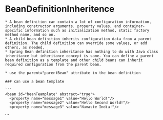 # BeanDefinitionInheritence
	
	* A bean definition can contain a lot of configuration information, including constructor arguments, property values, and container-specific information such as initialization method, static factory method name, and so on.
	* A child bean definition inherits configuration data from a parent definition. The child definition can override some values, or add others, as needed.
	* Spring Bean definition inheritance has nothing to do with Java class inheritance but inheritance concept is same. You can define a parent bean definition as a template and other child beans can inherit required configuration from the parent bean.
	
	* use the parent="parentBean" attribute in the bean definition
	
	### can use a bean template
	
	```
	<bean id="beanTeamplate" abstract="true">
      <property name="message1" value="Hello World!"/>
      <property name="message2" value="Hello Second World!"/>
      <property name="message3" value="Namaste India!"/>
   </bean>
   ```